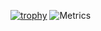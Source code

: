 [![trophy](https://github-profile-trophy.vercel.app/?username=pratikbalar)](https://github.com/ryo-ma/github-profile-trophy)
![Metrics](https://metrics.lecoq.io/pratikbalar?template=classic&isocalendar=1&languages=1&projects=1&stars=1&tweets=1&isocalendar.duration=half-year&projects.limit=4&tweets.limit=2&stars.limit=4&config.timezone=Asia%2FKolkata)

